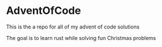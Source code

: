 # AdventOfCode

This is the a repo for all of my advent of code solutions

The goal is to learn rust while solving fun Christmas problems
